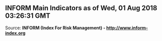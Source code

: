 ## INFORM Main Indicators as of Wed, 01 Aug 2018 03:26:31 GMT

Source: **INFORM (Index For Risk Management) - http://www.inform-index.org**